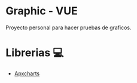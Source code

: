 # Graphic - VUE

Proyecto personal para hacer pruebas de graficos.

# Librerias 💻

- [Apxcharts](https://apexcharts.com/)

